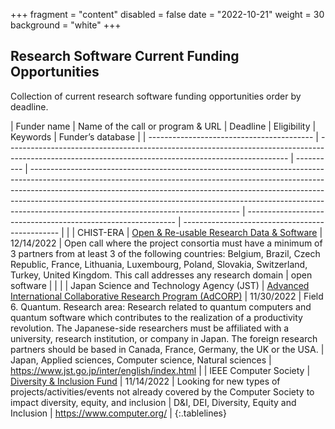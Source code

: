 +++
fragment = "content"
disabled = false
date = "2022-10-21"
weight = 30
background = "white"
+++

## Research Software Current Funding Opportunities

Collection of current research software funding opportunities order by deadline.

<style>
.tablelines table, .tablelines td, .tablelines th {
  border: 2px solid black;
  vertical-align: top;
  !important;
 }
</style>
| Funder name                               | Name of the call or program &amp; URL                                                                                                                    | Deadline   | Eligibility                                                                                                                                                                                                                                                                                                                                                                  | Keywords                                                     | Funder’s database                               |
| ----------------------------------------- | ---------------------------------------------------------------------------------------------------------------------------------------------------- | ---------- | ---------------------------------------------------------------------------------------------------------------------------------------------------------------------------------------------------------------------------------------------------------------------------------------------------------------------------------------------------------------------------- | ------------------------------------------------------------ | ----------------------------------------------- |  |
| CHIST-ERA                                 |  [Open &amp; Re-usable Research Data &amp; Software](https://www.chistera.eu/call-ord-announcement)                                                          | 12/14/2022 | Open call where the project consortia must have a minimum of 3 partners from at least 3 of the following countries: Belgium, Brazil, Czech Republic, France, Lithuania, Luxembourg, Poland, Slovakia, Switzerland, Turkey, United Kingdom. This call addresses any research domain                                                                                           | open software                                                |                                                 |  |
| Japan Science and Technology Agency (JST) | [Advanced International Collaborative Research Program (AdCORP)](https://www.jst.go.jp/inter/english/program_e/announce_e/announce_adcorp_2022.html) | 11/30/2022 |  Field 6. Quantum. Research area: Research related to quantum computers and quantum software which contributes to the realization of a productivity revolution. The Japanese-side researchers must be affiliated with a university, research institution, or company in Japan.  The foreign research partners should be based in Canada, France, Germany, the UK or the USA. |  Japan, Applied sciences, Computer science, Natural sciences |  https://www.jst.go.jp/inter/english/index.html |
| IEEE Computer Society                     | [Diversity &amp; Inclusion Fund](https://www.computer.org/about/diversity-inclusion/project-proposals)                                                   | 11/14/2022 | Looking for new types of projects/activities/events not already covered by the Computer Society to impact diversity, equity, and inclusion                                                                                                                                                                                                                                   | D&amp;I, DEI, Diversity, Equity and Inclusion                    |  https://www.computer.org/                      |
{:.tablelines}
